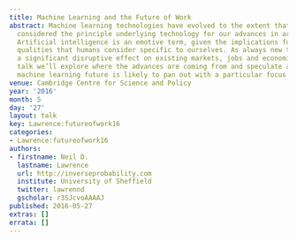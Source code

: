```yaml
---
title: Machine Learning and the Future of Work
abstract: Machine learning technologies have evolved to the extent that they are now
  considered the principle underlying technology for our advances in artificial intelligence.
  Artificial intelligence is an emotive term, given the implications for replacing
  qualities that humans consider specific to ourselves. As always new technology has
  a significant disruptive effect on existing markets, jobs and economies. In this
  talk we’ll explore where the advances are coming from and speculate about how our
  machine learning future is likely to pan out with a particular focus on work.
venue: Cambridge Centre for Science and Policy
year: '2016'
month: 5
day: '27'
layout: talk
key: Lawrence:futureofwork16
categories:
- Lawrence:futureofwork16
authors:
- firstname: Neil D.
  lastname: Lawrence
  url: http://inverseprobability.com
  institute: University of Sheffield
  twitter: lawrennd
  gscholar: r3SJcvoAAAAJ
published: 2016-05-27
extras: []
errata: []
---
```

